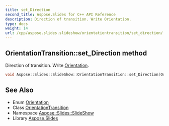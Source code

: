 ```yaml
---
title: set_Direction
second_title: Aspose.Slides for C++ API Reference
description: Direction of transition. Write Orientation.
type: docs
weight: 14
url: /cpp/aspose.slides.slideshow/orientationtransition/set_direction/
---
```

## OrientationTransition::set_Direction method


Direction of transition. Write [Orientation](../../../aspose.slides/orientation/).

```cpp
void Aspose::Slides::SlideShow::OrientationTransition::set_Direction(Orientation value) override
```

## See Also

* Enum [Orientation](../../../aspose.slides/orientation/)
* Class [OrientationTransition](../)
* Namespace [Aspose::Slides::SlideShow](../../)
* Library [Aspose.Slides](../../../)
